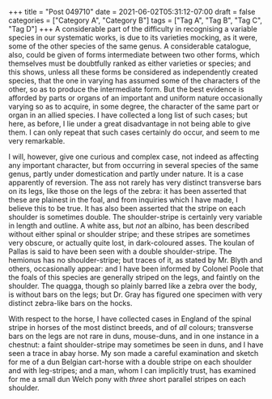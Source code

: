 +++
title = "Post 049710"
date = 2021-06-02T05:31:12-07:00
draft = false
categories = ["Category A", "Category B"]
tags = ["Tag A", "Tag B", "Tag C", "Tag D"]
+++
A considerable part of the difficulty in recognising a variable species in our systematic works, is due to its varieties mocking, as it were, some of the other species of the same genus. A considerable catalogue, also, could be given of forms intermediate between two other forms, which themselves must be doubtfully ranked as either varieties or species; and this shows, unless all these forms be considered as independently created species, that the one in varying has assumed some of the characters of the other, so as to produce the intermediate form. But the best evidence is afforded by parts or organs of an important and uniform nature occasionally varying so as to acquire, in some degree, the character of the same part or organ in an allied species. I have collected a long list of such cases; but here, as before, I lie under a great disadvantage in not being able to give them. I can only repeat that such cases certainly do occur, and seem to me very remarkable.

I will, however, give one curious and complex case, not indeed as affecting any important character, but from occurring in several species of the same genus, partly under domestication and partly under nature. It is a case apparently of reversion. The ass not rarely has very distinct transverse bars on its legs, like those on the legs of the zebra: it has been asserted that these are plainest in the foal, and from inquiries which I have made, I believe this to be true. It has also been asserted that the stripe on each shoulder is sometimes double. The shoulder-stripe is certainly very variable in length and outline. A white ass, but _not_ an albino, has been described without either spinal or shoulder stripe; and these stripes are sometimes very obscure, or actually quite lost, in dark-coloured asses. The koulan of Pallas is said to have been seen with a double shoulder-stripe. The hemionus has no shoulder-stripe; but traces of it, as stated by Mr. Blyth and others, occasionally appear: and I have been informed by Colonel Poole that the foals of this species are generally striped on the legs, and faintly on the shoulder. The quagga, though so plainly barred like a zebra over the body, is without bars on the legs; but Dr. Gray has figured one specimen with very distinct zebra-like bars on the hocks.

With respect to the horse, I have collected cases in England of the spinal stripe in horses of the most distinct breeds, and of _all_ colours; transverse bars on the legs are not rare in duns, mouse-duns, and in one instance in a chestnut: a faint shoulder-stripe may sometimes be seen in duns, and I have seen a trace in abay horse. My son made a careful examination and sketch for me of a dun Belgian cart-horse with a double stripe on each shoulder and with leg-stripes; and a man, whom I can implicitly trust, has examined for me a small dun Welch pony with _three_ short parallel stripes on each shoulder.
